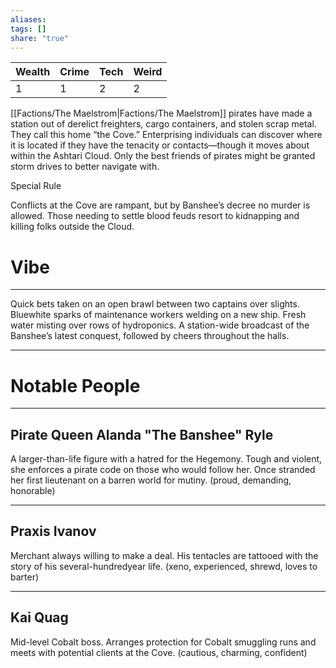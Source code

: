 ```yaml
---
aliases: 
tags: []
share: "true"
---
```

| **Wealth** | **Crime** | **Tech** | **Weird** |
| ---- | ---- | ---- | ---- |
| 1 | 1 | 2 | 2 |

[[Factions/The Maelstrom|Factions/The Maelstrom]] pirates have made a station out of derelict freighters, cargo containers, and stolen scrap metal. They call this home “the Cove.” Enterprising individuals can discover where it is located if they have the tenacity or contacts—though it moves about within the Ashtari Cloud. Only the best friends of pirates might be granted storm drives to better navigate with.

Special Rule

Conflicts at the Cove are rampant, but by Banshee’s decree no murder is allowed. Those needing to settle blood feuds resort to kidnapping and killing folks outside the Cloud.

# Vibe

---

Quick bets taken on an open brawl between two captains over slights. Bluewhite sparks of maintenance workers welding on a new ship. Fresh water misting over rows of hydroponics. A station-wide broadcast of the Banshee’s latest conquest, followed by cheers throughout the halls.

---

# Notable People

---

## Pirate Queen Alanda "The Banshee" Ryle

A larger-than-life figure with a hatred for the Hegemony. Tough and violent, she enforces a pirate code on those who would follow her. Once stranded her first lieutenant on a barren world for mutiny. (proud, demanding, honorable)

---

## Praxis Ivanov

Merchant always willing to make a deal. His tentacles are tattooed with the story of his several-hundredyear life. (xeno, experienced, shrewd, loves to barter)

---

## Kai Quag

Mid-level Cobalt boss. Arranges protection for Cobalt smuggling runs and meets with potential clients at the Cove. (cautious, charming, confident)
